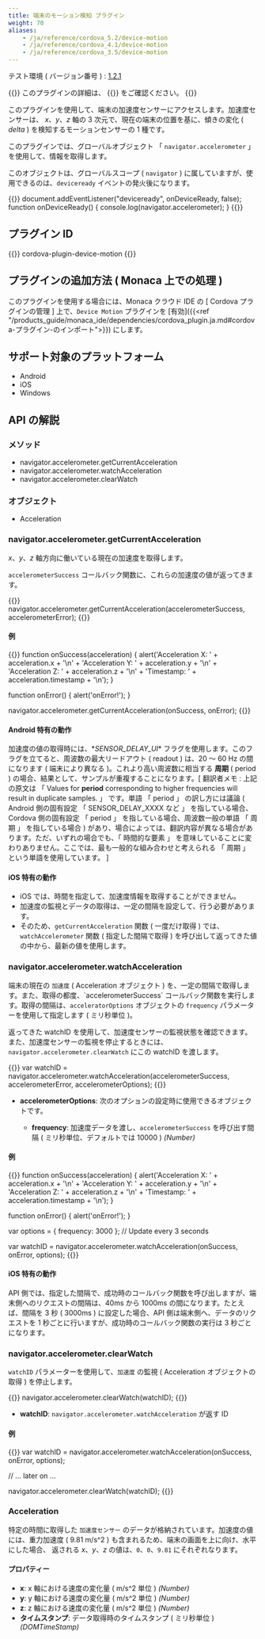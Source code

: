 ```yaml
---
title: 端末のモーション検知 プラグイン
weight: 70
aliases: 
    - /ja/reference/cordova_5.2/device-motion
    - /ja/reference/cordova_4.1/device-motion
    - /ja/reference/cordova_3.5/device-motion
---
```


テスト環境 ( バージョン番号 ) :
[1.2.1](https://github.com/apache/cordova-plugin-device-motion/releases/tag/1.2.1)

{{<note>}}
このプラグインの詳細は、 {{<link title="こちらの原文 ( GitHub )" href="https://github.com/apache/cordova-plugin-device-motion">}} をご確認ください。
{{</note>}}

このプラグインを使用して、端末の加速度センサーにアクセスします。加速度センサーは、
*x*、*y*、*z* 軸の 3 次元で、現在の端末の位置を基に、傾きの変化 ( *delta* ) を検知するモーションセンサーの 1 種です。

このプラグインでは、グローバルオブジェクト 「 `navigator.accelerometer` 」 を使用して、情報を取得します。

このオブジェクトは、グローバルスコープ ( `navigator` )
に属していますが、使用できるのは、`deviceready`
イベントの発火後になります。

{{<highlight javascript>}}
document.addEventListener("deviceready", onDeviceReady, false);
function onDeviceReady() {
    console.log(navigator.accelerometer);
}
{{</highlight>}}

プラグイン ID
-------------

{{<highlight javascript>}}
cordova-plugin-device-motion
{{</highlight>}}

プラグインの追加方法 ( Monaca 上での処理 )
------------------------------------------

このプラグインを使用する場合には、Monaca クラウド IDE の \[ Cordova
プラグインの管理 \] 上で、`Device Motion` プラグインを
[有効]({{<ref "/products_guide/monaca_ide/dependencies/cordova_plugin.ja.md#cordova-プラグイン-のインポート">}}) にします。

サポート対象のプラットフォーム
------------------------------

-   Android
-   iOS
-   Windows

API の解説
----------

### メソッド

-   navigator.accelerometer.getCurrentAcceleration
-   navigator.accelerometer.watchAcceleration
-   navigator.accelerometer.clearWatch

### オブジェクト

-   Acceleration

### navigator.accelerometer.getCurrentAcceleration

*x*、*y*、*z* 軸方向に働いている現在の加速度を取得します。

`accelerometerSuccess`
コールバック関数に、これらの加速度の値が返ってきます。

{{<highlight javascript>}}
navigator.accelerometer.getCurrentAcceleration(accelerometerSuccess, accelerometerError);
{{</highlight>}}

#### 例

{{<highlight javascript>}}
function onSuccess(acceleration) {
    alert('Acceleration X: ' + acceleration.x + '\n' +
            'Acceleration Y: ' + acceleration.y + '\n' +
            'Acceleration Z: ' + acceleration.z + '\n' +
            'Timestamp: '      + acceleration.timestamp + '\n');
}

function onError() {
    alert('onError!');
}

navigator.accelerometer.getCurrentAcceleration(onSuccess, onError);
{{</highlight>}}

#### Android 特有の動作

加速度の値の取得時には、\**SENSOR\_DELAY\_UI*\*
フラグを使用します。このフラグを立てると、周波数の最大リードアウト (
readout ) は、20 ～ 60 Hz の間になります ( 端末により異なる
)。これより高い周波数に相当する **周期** ( period )
の場合、結果として、サンプルが重複することになります。\[ 翻訳者メモ :
上記の原文は 「 Values for **period** corresponding to higher
frequencies will result in duplicate samples. 」 です。単語 「 period 」
の訳し方には議論 ( Android 側の固有設定 「 SENSOR\_DELAY\_XXXX など 」
を指している場合、Cordova 側の固有設定 「 period 」
を指している場合、周波数一般の単語 「 周期 」 を指している場合 )
があり、場合によっては、翻訳内容が異なる場合があります。ただ、いずれの場合でも、「
時間的な要素 」
を意味していることに変わりありません。ここでは、最も一般的な組み合わせと考えられる
「 周期 」 という単語を使用しています。 \]

#### iOS 特有の動作

-   iOS では、時間を指定して、加速度情報を取得することができません。
-   加速度の監視とデータの取得は、一定の間隔を設定して、行う必要があります。
-   そのため、`getCurrentAcceleration` 関数 ( 一度だけ取得 )
    では、`watchAccelerometer` 関数 ( 指定した間隔で取得 )
    を呼び出して返ってきた値の中から、最新の値を使用します。

### navigator.accelerometer.watchAcceleration

端末の現在の `加速度` ( Acceleration オブジェクト )
を、一定の間隔で取得します。また、取得の都度、\`accelerometerSuccess\`
コールバック関数を実行します。取得の間隔は、`acceleratorOptions`
オブジェクトの `frequency` パラメーターを使用して指定します ( ミリ秒単位
)。

返ってきた watchID
を使用して、加速度センサーの監視状態を確認できます。また、加速度センサーの監視を停止するときには、`navigator.accelerometer.clearWatch`
にこの watchID を渡します。

{{<highlight javascript>}}
var watchID = navigator.accelerometer.watchAcceleration(accelerometerSuccess,
                                                        accelerometerError,
                                                        accelerometerOptions);
{{</highlight>}}                                                        

-   **accelerometerOptions**:
    次のオプションの設定時に使用できるオブジェクトです。

    -   **frequency**: 加速度データを渡し、`accelerometerSuccess` を呼び出す間隔 ( ミリ秒単位、デフォルトでは 10000 ) *(Number)*

#### 例

{{<highlight javascript>}}
function onSuccess(acceleration) {
    alert('Acceleration X: ' + acceleration.x + '\n' +
            'Acceleration Y: ' + acceleration.y + '\n' +
            'Acceleration Z: ' + acceleration.z + '\n' +
            'Timestamp: '      + acceleration.timestamp + '\n');
}

function onError() {
    alert('onError!');
}

var options = { frequency: 3000 };  // Update every 3 seconds

var watchID = navigator.accelerometer.watchAcceleration(onSuccess, onError, options);
{{</highlight>}}

#### iOS 特有の動作

API
側では、指定した間隔で、成功時のコールバック関数を呼び出しますが、端末側へのリクエストの間隔は、40ms
から 1000ms の間になります。たとえば、間隔を 3 秒 ( 3000ms )
に設定した場合、API 側は端末側へ、データのリクエストを 1
秒ごとに行いますが、成功時のコールバック関数の実行は 3
秒ごとになります。

### navigator.accelerometer.clearWatch

`watchID` パラメーターを使用して、`加速度` の監視 ( Acceleration
オブジェクトの取得 ) を停止します。

{{<highlight javascript>}}
navigator.accelerometer.clearWatch(watchID);
{{</highlight>}}

-   **watchID**: `navigator.accelerometer.watchAcceleration` が返す ID

#### 例

{{<highlight javascript>}}
var watchID = navigator.accelerometer.watchAcceleration(onSuccess, onError, options);

// ... later on ...

navigator.accelerometer.clearWatch(watchID);
{{</highlight>}}

### Acceleration

特定の時間に取得した `加速度センサー`
のデータが格納されています。加速度の値には、重力加速度 ( 9.81 m/s\^2 )
も含まれるため、端末の画面を上に向け、水平にした場合、 返される
*x*、*y*、*z* の値は、`0`、`0`、`9.81` にそれぞれなります。

#### プロパティー

-   **x**: x 軸における速度の変化量 ( m/s\^2 単位 ) *(Number)*
-   **y**: y 軸における速度の変化量 ( m/s\^2 単位 ) *(Number)*
-   **z**: z 軸における速度の変化量 ( m/s\^2 単位 ) *(Number)*
-   **タイムスタンプ**: データ取得時のタイムスタンプ ( ミリ秒単位 )
    *(DOMTimeStamp)*


